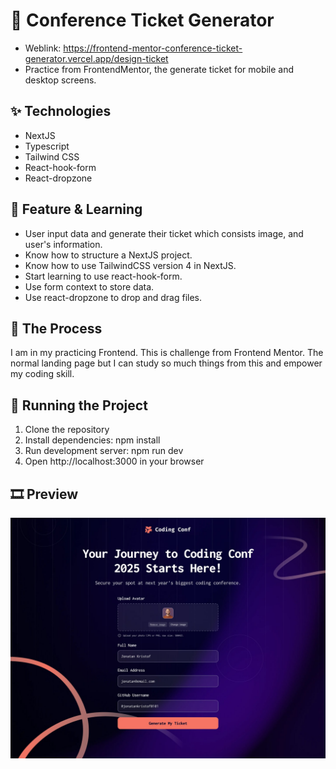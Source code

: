 # 🎫 Conference Ticket Generator
- Weblink: https://frontend-mentor-conference-ticket-generator.vercel.app/design-ticket
- Practice from FrontendMentor, the generate ticket for mobile and desktop screens.

## ✨ Technologies
- NextJS
- Typescript
- Tailwind CSS
- React-hook-form
- React-dropzone

## 🚀 Feature & Learning
- User input data and generate their ticket which consists image, and user's information.
- Know how to structure a NextJS project.
- Know how to use TailwindCSS version 4 in NextJS.
- Start learning to use react-hook-form.
- Use form context to store data.
- Use react-dropzone to drop and drag files.

## 📍 The Process
I am in my practicing Frontend. This is challenge from Frontend Mentor. The normal landing page but I can study so much things from this and empower my coding skill.

## 🚦 Running the Project
1. Clone the repository
2. Install dependencies: npm install
3. Run development server: npm run dev
4. Open http://localhost:3000 in your browser

## 🎞️ Preview
![conference-ticket-generator](src/public/design/state-form-complete-desktop.jpg)